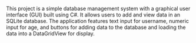 This project is a simple database management system with a graphical user interface (GUI) built using C#. It allows users to add and view data in an SQLite database. The application features text input for username, numeric input for age, and buttons for adding data to the database and loading the data into a DataGridView for display.
